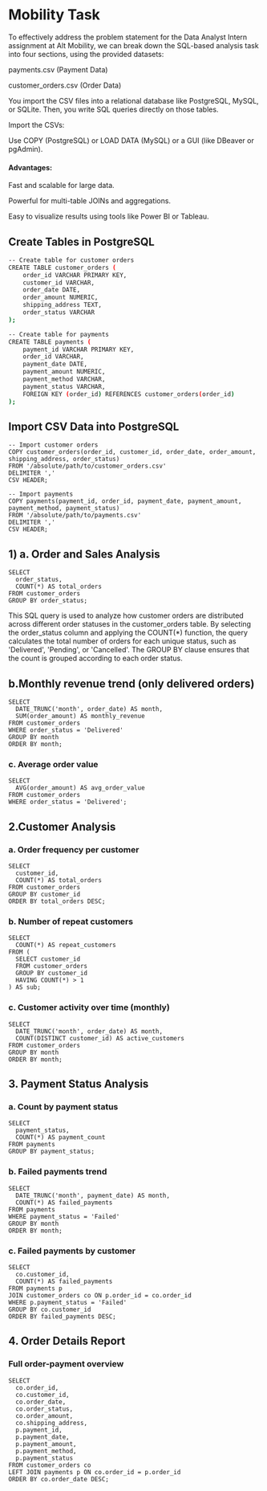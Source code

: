 # Mobility Task

To effectively address the problem statement for the Data Analyst Intern assignment at Alt Mobility, we can break down the SQL-based analysis task into four sections, using the provided datasets:

payments.csv (Payment Data)

customer_orders.csv (Order Data)

You import the CSV files into a relational database like PostgreSQL, MySQL, or SQLite. Then, you write SQL queries directly on those tables.

Import the CSVs:

Use COPY (PostgreSQL) or LOAD DATA (MySQL) or a GUI (like DBeaver or pgAdmin).

#### Advantages:

Fast and scalable for large data.

Powerful for multi-table JOINs and aggregations.

Easy to visualize results using tools like Power BI or Tableau.

## Create Tables in PostgreSQL

```bash
-- Create table for customer orders
CREATE TABLE customer_orders (
    order_id VARCHAR PRIMARY KEY,
    customer_id VARCHAR,
    order_date DATE,
    order_amount NUMERIC,
    shipping_address TEXT,
    order_status VARCHAR
);

-- Create table for payments
CREATE TABLE payments (
    payment_id VARCHAR PRIMARY KEY,
    order_id VARCHAR,
    payment_date DATE,
    payment_amount NUMERIC,
    payment_method VARCHAR,
    payment_status VARCHAR,
    FOREIGN KEY (order_id) REFERENCES customer_orders(order_id)
);

```

## Import CSV Data into PostgreSQL

```
-- Import customer orders
COPY customer_orders(order_id, customer_id, order_date, order_amount, shipping_address, order_status)
FROM '/absolute/path/to/customer_orders.csv'
DELIMITER ','
CSV HEADER;

-- Import payments
COPY payments(payment_id, order_id, payment_date, payment_amount, payment_method, payment_status)
FROM '/absolute/path/to/payments.csv'
DELIMITER ','
CSV HEADER;
```

## 1) a. Order and Sales Analysis

```
SELECT 
  order_status, 
  COUNT(*) AS total_orders
FROM customer_orders
GROUP BY order_status;
```
This SQL query is used to analyze how customer orders are distributed across different order statuses in the customer_orders table. By selecting the order_status column and applying the COUNT(*) function, the query calculates the total number of orders for each unique status, such as 'Delivered', 'Pending', or 'Cancelled'. The GROUP BY clause ensures that the count is grouped according to each order status.

## b.Monthly revenue trend (only delivered orders)

```
SELECT 
  DATE_TRUNC('month', order_date) AS month, 
  SUM(order_amount) AS monthly_revenue
FROM customer_orders
WHERE order_status = 'Delivered'
GROUP BY month
ORDER BY month;
```

### c. Average order value

```
SELECT 
  AVG(order_amount) AS avg_order_value
FROM customer_orders
WHERE order_status = 'Delivered';
```
## 2.Customer Analysis
### a. Order frequency per customer
```
SELECT 
  customer_id, 
  COUNT(*) AS total_orders
FROM customer_orders
GROUP BY customer_id
ORDER BY total_orders DESC;
```

### b. Number of repeat customers
```
SELECT 
  COUNT(*) AS repeat_customers
FROM (
  SELECT customer_id
  FROM customer_orders
  GROUP BY customer_id
  HAVING COUNT(*) > 1
) AS sub;
```
### c. Customer activity over time (monthly)

```
SELECT 
  DATE_TRUNC('month', order_date) AS month, 
  COUNT(DISTINCT customer_id) AS active_customers
FROM customer_orders
GROUP BY month
ORDER BY month;
```
## 3. Payment Status Analysis

### a. Count by payment status

```
SELECT 
  payment_status, 
  COUNT(*) AS payment_count
FROM payments
GROUP BY payment_status;
```
### b. Failed payments trend

```
SELECT 
  DATE_TRUNC('month', payment_date) AS month, 
  COUNT(*) AS failed_payments
FROM payments
WHERE payment_status = 'Failed'
GROUP BY month
ORDER BY month;
```
### c. Failed payments by customer
```
SELECT 
  co.customer_id, 
  COUNT(*) AS failed_payments
FROM payments p
JOIN customer_orders co ON p.order_id = co.order_id
WHERE p.payment_status = 'Failed'
GROUP BY co.customer_id
ORDER BY failed_payments DESC;
```

## 4. Order Details Report
### Full order-payment overview

```
SELECT 
  co.order_id,
  co.customer_id,
  co.order_date,
  co.order_status,
  co.order_amount,
  co.shipping_address,
  p.payment_id,
  p.payment_date,
  p.payment_amount,
  p.payment_method,
  p.payment_status
FROM customer_orders co
LEFT JOIN payments p ON co.order_id = p.order_id
ORDER BY co.order_date DESC;
```














